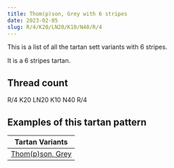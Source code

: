 ```yaml
---
title: Thom(p)son, Grey with 6 stripes
date: 2023-02-05
slug: R/4/K20/LN20/K10/N40/R/4
---
```

This is a list of all the tartan sett variants with 6 stripes.

It is a 6 stripes tartan.


## Thread count
R/4 K20 LN20 K10 N40 R/4

## Examples of this tartan pattern

| Tartan Variants |
|---------------|
| [Thom(p)son, Grey](/variants/r/4/k20/ln20/k10/n40/r/4-k000000-lne0e0e0-n808080-rc00000)||
